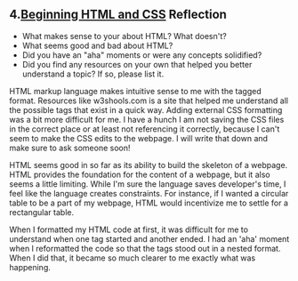 ## 4.[Beginning HTML and CSS](4_beginning_HTML_CSS/readme.mc) Reflection

* What makes sense to your about HTML? What doesn't? 
* What seems good and bad about HTML?
* Did you have an "aha" moments or were any concepts solidified?
* Did you find any resources on your own that helped you better understand a topic? If so, please list it.

HTML markup language makes intuitive sense to me with the tagged format. Resources like w3shools.com is a site that helped me understand all the possible tags that exist in a quick way. Adding external CSS formatting was a bit more difficult for me. I have a hunch I am not saving the CSS files in the correct place or at least not referencing it correctly, because I can't seem to make the CSS edits to the webpage. I will write that down and make sure to ask someone soon!

HTML seems good in so far as its ability to build the skeleton of a webpage. HTML provides the foundation for the content of a webpage, but it also seems a little limiting. While I'm sure the language saves developer's time, I feel like the language creates constraints. For instance, if I wanted a circular table to be a part of my webpage, HTML would incentivize me to settle for a rectangular table. 

When I formatted my HTML code at first, it was difficult for me to understand when one tag started and another ended. I had an 'aha' moment when I reformatted the code so that the tags stood out in a nested format. When I did that, it became so much clearer to me exactly what was happening. 
